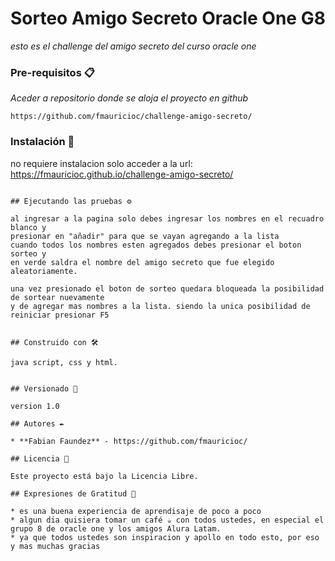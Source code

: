 # Sorteo Amigo Secreto Oracle One G8

_esto es el challenge del amigo secreto del curso oracle one_


### Pre-requisitos 📋

_Aceder a repositorio donde se aloja el proyecto en github_

```
https://github.com/fmauricioc/challenge-amigo-secreto/
```

### Instalación 🔧

no requiere instalacion solo acceder a la url: https://fmauricioc.github.io/challenge-amigo-secreto/
```

## Ejecutando las pruebas ⚙️

al ingresar a la pagina solo debes ingresar los nombres en el recuadro blanco y
presionar en "añadir" para que se vayan agregando a la lista
cuando todos los nombres esten agregados debes presionar el boton sorteo y
en verde saldra el nombre del amigo secreto que fue elegido aleatoriamente.

una vez presionado el boton de sorteo quedara bloqueada la posibilidad de sortear nuevamente
y de agregar mas nombres a la lista. siendo la unica posibilidad de reiniciar presionar F5


## Construido con 🛠️

java script, css y html.


## Versionado 📌

version 1.0

## Autores ✒️

* **Fabian Faundez** - https://github.com/fmauricioc/

## Licencia 📄

Este proyecto está bajo la Licencia Libre.

## Expresiones de Gratitud 🎁

* es una buena experiencia de aprendisaje de poco a poco
* algun dia quisiera tomar un café ☕ con todos ustedes, en especial el grupo 8 de oracle one y los amigos Alura Latam. 
* ya que todos ustedes son inspiracion y apollo en todo esto, por eso y mas muchas gracias

